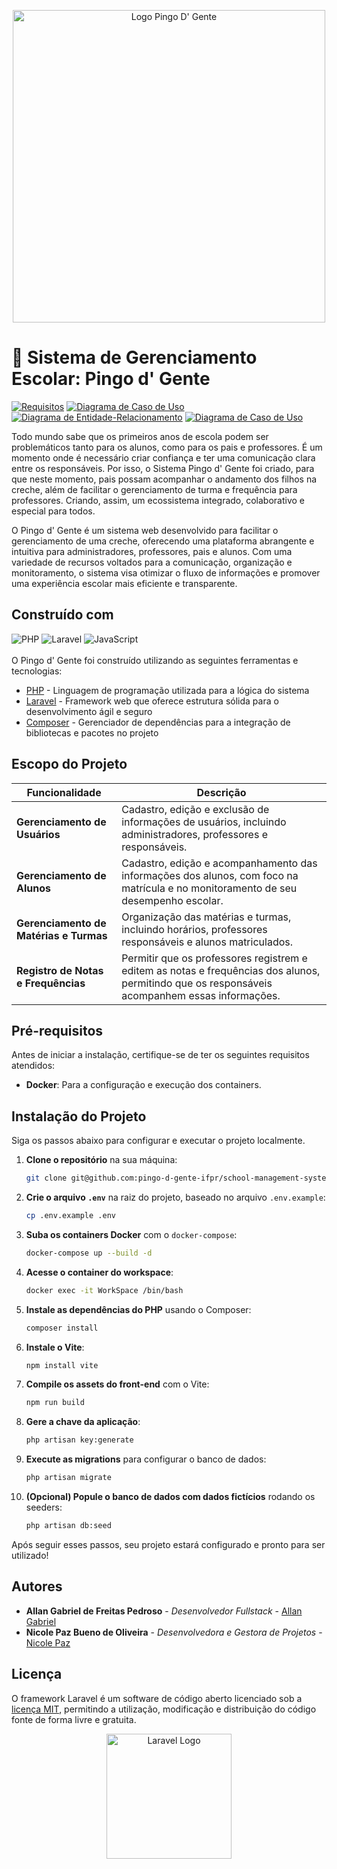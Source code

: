 <p align="center" width="400">

<img src="https://i.imgur.com/gSyTvA3.png" alt="Logo Pingo D' Gente" width="500">
    
</p>

# 🍉 Sistema de Gerenciamento Escolar: Pingo d' Gente


[![Requisitos](https://img.shields.io/badge/Requisitos-99D98F?style=for-the-badge)](https://docs.google.com/document/d/1dPLNbWGPJrLT6XW6vUQCduGXSOD5udjA/edit?usp=sharing&ouid=110106372221435632533&rtpof=true&sd=true)
[![Diagrama de Caso de Uso](https://img.shields.io/badge/Casos%20de%20Uso-F26B8F?style=for-the-badge)](https://drive.google.com/file/d/1rXeYg-VK0TMsUCLDTi41SwxnXuDuftzV/view)
[![Diagrama de Entidade-Relacionamento](https://img.shields.io/badge/Diagrama%20Entidade%20Relacionamento-81DEE3?style=for-the-badge)](https://miro.com/welcomeonboard/VWFiczJkdFZFZDNuWnMyZ0JGYVowYzJZM3k0cTY5YWcydWprT2FhY0dJeWNWNjQ1YXV4ZG8wWnBBbnhOZ09TcnwzNDU4NzY0NTI4ODIwMjA1NzE2fDI=?share_link_id=929135724874)
[![Diagrama de Caso de Uso](https://img.shields.io/badge/Prot%C3%B3tipos-F26B8F?style=for-the-badge)](https://www.figma.com/proto/2istVcaliudTGEq6s4SSaB/Untitled?type=design&node-id=45-6&t=IG7H2hlbh8CqxTU4-1&scaling=scale-down&page-id=0%3A1&starting-point-node-id=2%3A3&mode=design)

Todo mundo sabe que os primeiros anos de escola podem ser problemáticos tanto para os alunos, como para os pais e professores. É um momento onde é necessário criar confiança e ter uma comunicação clara entre os responsáveis. Por isso, o Sistema Pingo d' Gente foi criado, para que neste momento, pais possam acompanhar o andamento dos filhos na creche, além de facilitar o gerenciamento de turma e frequência para professores. Criando, assim, um ecossistema integrado, colaborativo e especial para todos.

O Pingo d' Gente é um sistema web desenvolvido para facilitar o gerenciamento de uma creche, oferecendo uma plataforma abrangente e intuitiva para administradores, professores, pais e alunos. Com uma variedade de recursos voltados para a comunicação, organização e monitoramento, o sistema visa otimizar o fluxo de informações e promover uma experiência escolar mais eficiente e transparente.

## Construído com
![PHP](https://img.shields.io/badge/php-%23777BB4.svg?style=for-the-badge&logo=php&logoColor=white)
![Laravel](https://img.shields.io/badge/laravel-%23FF2D20.svg?style=for-the-badge&logo=laravel&logoColor=white)
![JavaScript](https://img.shields.io/badge/javascript-%23323330.svg?style=for-the-badge&logo=javascript&logoColor=%23F7DF1E)
<br><br>
O Pingo d' Gente foi construído utilizando as seguintes ferramentas e tecnologias:
* [PHP](http://www.php.net) - Linguagem de programação utilizada para a lógica do sistema
* [Laravel](http://www.dropwizard.io/1.0.2/docs/) - Framework web que oferece estrutura sólida para o desenvolvimento ágil e seguro
* [Composer](https://maven.apache.org/) -  Gerenciador de dependências para a integração de bibliotecas e pacotes no projeto

## Escopo do Projeto

| **Funcionalidade**                     | **Descrição**                                                                                                                                      |
|-----------------------------------------|----------------------------------------------------------------------------------------------------------------------------------------------------|
| **Gerenciamento de Usuários**           | Cadastro, edição e exclusão de informações de usuários, incluindo administradores, professores e responsáveis.                                      |
| **Gerenciamento de Alunos**             | Cadastro, edição e acompanhamento das informações dos alunos, com foco na matrícula e no monitoramento de seu desempenho escolar.                  |
| **Gerenciamento de Matérias e Turmas**  | Organização das matérias e turmas, incluindo horários, professores responsáveis e alunos matriculados.                                             |
| **Registro de Notas e Frequências**     | Permitir que os professores registrem e editem as notas e frequências dos alunos, permitindo que os responsáveis acompanhem essas informações.      |

## Pré-requisitos

Antes de iniciar a instalação, certifique-se de ter os seguintes requisitos atendidos:

- **Docker**: Para a configuração e execução dos containers.

## Instalação do Projeto

Siga os passos abaixo para configurar e executar o projeto localmente.

1. **Clone o repositório** na sua máquina:

    ```bash
    git clone git@github.com:pingo-d-gente-ifpr/school-management-system.git
    ```

2. **Crie o arquivo `.env`** na raiz do projeto, baseado no arquivo `.env.example`:

    ```bash
    cp .env.example .env
    ```

3. **Suba os containers Docker** com o `docker-compose`:

    ```bash
    docker-compose up --build -d
    ```

4. **Acesse o container do workspace**:

    ```bash
    docker exec -it WorkSpace /bin/bash
    ```

5. **Instale as dependências do PHP** usando o Composer:

    ```bash
    composer install
    ```

6. **Instale o Vite**:

    ```bash
    npm install vite
    ```

7. **Compile os assets do front-end** com o Vite:

    ```bash
    npm run build
    ```

8. **Gere a chave da aplicação**:

    ```bash
    php artisan key:generate
    ```

9. **Execute as migrations** para configurar o banco de dados:

    ```bash
    php artisan migrate
    ```

10. **(Opcional) Popule o banco de dados com dados fictícios** rodando os seeders:

    ```bash
    php artisan db:seed
    ```

Após seguir esses passos, seu projeto estará configurado e pronto para ser utilizado!

## Autores

* **Allan Gabriel de Freitas Pedroso** - *Desenvolvedor Fullstack* - [Allan Gabriel](https://github.com/agp531)
* **Nicole Paz Bueno de Oliveira** - *Desenvolvedora e Gestora de Projetos* - [Nicole Paz](https://github.com/nicpaz)

## Licença

O framework Laravel é um software de código aberto licenciado sob a [licença MIT](https://opensource.org/licenses/MIT), permitindo a utilização, modificação e distribuição do código fonte de forma livre e gratuita.

<p align="center"><a href="https://laravel.com" target="_blank"><img src="https://raw.githubusercontent.com/laravel/art/master/logo-lockup/5%20SVG/2%20CMYK/1%20Full%20Color/laravel-logolockup-cmyk-red.svg" width="200" alt="Laravel Logo"></a></p>


